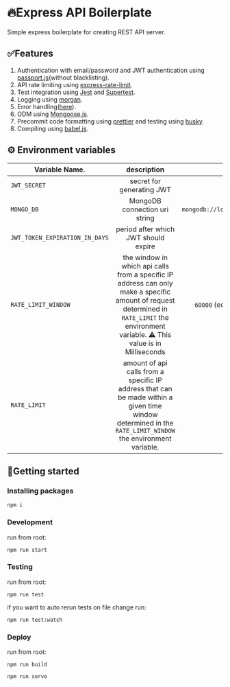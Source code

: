 # 🔥Express API Boilerplate

Simple express boilerplate for creating REST API server.

## ✅Features

1. Authentication with email/password and JWT authentication using [passport.js](http://www.passportjs.org/)(without blacklisting).
2. API rate limiting using [express-rate-limit](https://www.npmjs.com/package/express-rate-limit).
3. Test integration using [Jest](https://jestjs.io/) and [Supertest](https://www.npmjs.com/package/supertest).
4. Logging using [morgan](https://www.npmjs.com/package/morgan).
5. Error handling([here](https://expressjs.com/en/guide/error-handling.html)).
6. ODM using [Mongoose.js](https://mongoosejs.com/).
7. Precommit code formatting using [prettier](https://prettier.io/) and testing using [husky](https://www.npmjs.com/package/husky/v/3.0.0).
8. Compiling using [babel.js](https://babeljs.io/).

## ⚙️ Environment variables

| Variable Name.                 | description                          | example                                  |
| ------------------------------ |:------------------------------------:| :---------------------------------------:|
| `JWT_SECRET`                   | secret for generating JWT            | `Q>,L+A+6`                               |
| `MONGO_DB`                     | MongoDB connection uri string        | `mongodb://localhost:27017/Biolerplate`  |
| `JWT_TOKEN_EXPIRATION_IN_DAYS` | period after which JWT should expire | `7`                                      |
| `RATE_LIMIT_WINDOW`            | the window in which api calls from a specific IP address can only make a specific amount of request determined in `RATE_LIMIT` the environment variable. ⚠️ This value is in Milliseconds | `60000`                         (equivalent to one minute)|
| `RATE_LIMIT` | amount of api calls from a specific IP address that can be made within a given time window  determined in the `RATE_LIMIT_WINDOW` the environment variable. | `100`                                      |


## 🏁Getting started

### Installing packages
```npm i```

### Development

run from root: 

```npm run start```

### Testing

run from root: 

```npm run test```

if you want to auto rerun tests on file change run: 

```npm run test:watch```

### Deploy

run from root: 

```npm run build```

```npm run serve```


